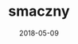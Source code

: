 ---
path: bigos
date: '2018-05-09'
title: smaczny
photo: /home/ev1lvvitch/Downloads/wow.png
recipe: beat your meat. Lorem ipsum dolor sit Ament hail Satan.beat your meat. Lorem ipsum dolor sit Ament hail Satan.beat your meat. Lorem ipsum dolor sit Ament hail Satan.beat your meat. Lorem ipsum dolor sit Ament hail Satan.beat your meat. Lorem ipsum dolor sit Ament hail Satan.beat your meat. Lorem ipsum dolor sit Ament hail Satan.beat your meat. Lorem ipsum dolor sit Ament hail Satan.beat your meat. Lorem ipsum dolor sit Ament hail Satan.beat your meat. Lorem ipsum dolor sit Ament hail Satan.beat your meat. Lorem ipsum dolor sit Ament hail Satan.beat your meat. Lorem ipsum dolor sit Ament hail Satan.beat your meat. Lorem ipsum dolor sit Ament hail Satan.beat your meat. Lorem ipsum dolor sit Ament hail Satan.beat your meat. Lorem ipsum dolor sit Ament hail Satan.beat your meat. Lorem ipsum dolor sit Ament hail Satan.beat your meat. Lorem ipsum dolor sit Ament hail Satan.beat your meat. Lorem ipsum dolor sit Ament hail Satan.beat your meat. Lorem ipsum dolor sit Ament hail Satan.beat your meat. Lorem ipsum dolor sit Ament hail Satan.beat your meat. Lorem ipsum dolor sit Ament hail Satan.beat your meat. Lorem ipsum dolor sit Ament hail Satan.beat your meat. Lorem ipsum dolor sit Ament hail Satan.beat your meat. Lorem ipsum dolor sit Ament hail Satan.beat your meat. Lorem ipsum dolor sit Ament hail Satan.beat your meat. Lorem ipsum dolor sit Ament hail Satan.beat your meat. Lorem ipsum dolor sit Ament hail Satan.beat your meat. Lorem ipsum dolor sit Ament hail Satan.beat your meat. Lorem ipsum dolor sit Ament hail Satan.beat your meat. Lorem ipsum dolor sit Ament hail Satan.beat your meat. Lorem ipsum dolor sit Ament hail Satan.beat your meat. Lorem ipsum dolor sit Ament hail Satan.beat your meat. Lorem ipsum dolor sit Ament hail Satan.beat your meat. Lorem ipsum dolor sit Ament hail Satan.beat your meat. Lorem ipsum dolor sit Ament hail Satan.beat your meat. Lorem ipsum dolor sit Ament hail Satan.beat your meat. Lorem ipsum dolor sit Ament hail Satan.beat your meat. Lorem ipsum dolor sit Ament hail Satan.beat your meat. Lorem ipsum dolor sit Ament hail Satan.beat your meat. Lorem ipsum dolor sit Ament hail Satan.
---